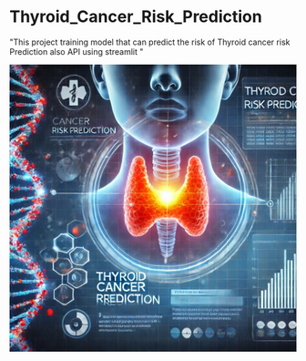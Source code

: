 # Thyroid_Cancer_Risk_Prediction
"This project training model that can predict the risk of Thyroid cancer risk Prediction also API  using streamlit "

<img src="https://github.com/rpjinu/Thyroid_Cancer_Risk_Prediction/blob/main/project_image.png">


